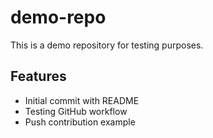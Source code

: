 # demo-repo

This is a demo repository for testing purposes.

## Features
- Initial commit with README
- Testing GitHub workflow
- Push contribution example
